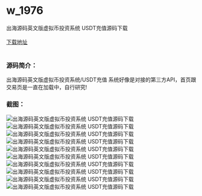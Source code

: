 # w_1976
出海源码英文版虚拟币投资系统 USDT充值源码下载
<br/></br>
[下载地址](https://www.uuid2.com/1976.html "下载地址")
<br/></br>
<h3>源码简介：</h3>
<p>出海源码英文版虚拟币投资系统/USDT充值
系统好像是对接的第三方API，首页跟交易页是一直在加载中，自行研究!<p>
<h3>截图：</h3>
<img src="https://www.uuid2.com/wp-content/uploads/img/202202/0feeae3494.png" alt="出海源码英文版虚拟币投资系统 USDT充值源码下载"><img src="https://www.uuid2.com/wp-content/uploads/img/202202/0feeae3371.png" alt="出海源码英文版虚拟币投资系统 USDT充值源码下载"><img src="https://www.uuid2.com/wp-content/uploads/img/202202/7ced0f9216.png" alt="出海源码英文版虚拟币投资系统 USDT充值源码下载"><img src="https://www.uuid2.com/wp-content/uploads/img/202202/7ced0f9494.png" alt="出海源码英文版虚拟币投资系统 USDT充值源码下载"><img src="https://www.uuid2.com/wp-content/uploads/img/202202/7ced0f9150.png" alt="出海源码英文版虚拟币投资系统 USDT充值源码下载"><img src="https://www.uuid2.com/wp-content/uploads/img/202202/7ced0f9696.png" alt="出海源码英文版虚拟币投资系统 USDT充值源码下载"><img src="https://www.uuid2.com/wp-content/uploads/img/202202/7ced0f9996.png" alt="出海源码英文版虚拟币投资系统 USDT充值源码下载"><img src="https://www.uuid2.com/wp-content/uploads/img/202202/7ced0f9418.png" alt="出海源码英文版虚拟币投资系统 USDT充值源码下载"><img src="https://www.uuid2.com/wp-content/uploads/img/202202/15d8f86826.png" alt="出海源码英文版虚拟币投资系统 USDT充值源码下载"><img src="https://www.uuid2.com/wp-content/uploads/img/202202/15d8f86946.png" alt="出海源码英文版虚拟币投资系统 USDT充值源码下载">
